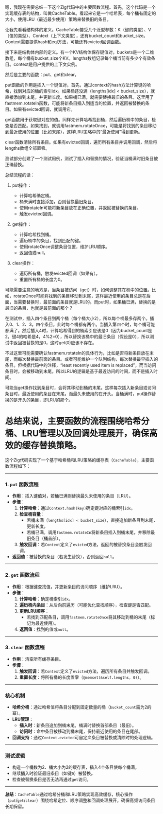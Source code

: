 嗯，我现在需要总结一下这个Zig代码中的主要函数流程。首先，这个代码是一个实现缓存表的结构，叫做CacheTable。看起来它是一个哈希表，每个桶有固定的大小，使用LRU（最近最少使用）策略来替换旧的条目。

让我先看看结构体的定义。CacheTable接受几个泛型参数：K（键的类型）、V（值的类型）、Context（上下文类型），还有bucket_count和bucket_size。Context需要提供hash和eql方法，可能还有evicted回调函数。

接下来是结构体内部的定义。有一个KV结构体保存键值对，buckets是一个二维数组，每个桶有bucket_size个KV。lengths数组记录每个桶当前有多少个有效条目。context是用户提供的上下文实例。

然后是主要的函数：put、get和clear。

put函数的作用是插入一个键值对。首先，通过context的hash方法计算键的哈希，找到对应的桶的索引idx。如果桶还没满（lengths[idx] < bucket_size），就直接添加到末尾，并更新长度。如果桶已满，就需要替换最旧的条目。这里用了fastmem.rotateIn函数，可能将新条目插入到适当的位置，并返回被替换的条目。如果有evicted回调，就调用它。

get函数用于获取键对应的值。同样先计算哈希找到桶，然后遍历桶中的条目，检查是否匹配。如果找到，就调用fastmem.rotateOnce，可能是将找到的条目移动到最近使用的位置（比如末尾），这样LRU策略中的“最近使用”得到更新。

clear函数清除所有条目。如果有evicted回调，遍历所有条目并调用回调，然后将lengths数组全部置零。

测试部分创建了一个测试用例，测试了插入和替换的情况，验证当桶满时旧条目被正确替换。

总结流程的话：

1. put操作：
   - 计算哈希确定桶。
   - 桶未满时直接添加，否则替换最旧条目。
   - 使用rotateIn可能将新条目放在正确位置，并返回被替换的条目。
   - 触发evicted回调。

2. get操作：
   - 计算哈希找到桶。
   - 遍历桶中的条目，找到匹配的键。
   - 使用rotateOnce调整条目位置，维护LRU顺序。
   - 返回值或null。

3. clear操作：
   - 遍历所有桶，触发evicted回调（如果有）。
   - 重置所有桶的长度为0。

可能需要注意的地方是，当条目被访问（get）时，如何调整其在桶中的位置。比如，rotateOnce可能将找到的条目移动到末尾，这样最近使用的条目总是在后面，当需要替换时，最前面的条目就是LRU的。而put时，如果桶已满，替换的是最旧的条目，也就是最前面的那个？

在测试中，插入四个条目到两个桶（每个桶大小2），所以每个桶最多存两个。插入0、1、2、3，四个条目，此时每个桶都有两个。当插入第四个时，每个桶可能都满了。然后插入4时，计算哈希得到的桶索引应该是0（因为bucket_count是2，键4的哈希是4，4%2=0），所以替换该桶中的最旧条目（假设是0），所以测试中返回被替换的是0，这时get(0)应该不存在。

不过这里可能需要确认fastmem.rotateIn的具体行为，比如是否将新条目放在末尾，而每次替换最前面的条目。或者可能维护一个队列结构，每次替换最早插入的条目。但根据代码中的注释，“least recently used item is replaced”，而当访问条目时，会被移动到末尾，所以LRU的逻辑是基于最近访问的时间，而不是插入时间。

可能当get操作找到条目时，会将其移动到桶的末尾，这样每次插入新条目或访问条目时，最近使用的条目在末尾，而最久未使用的在开头。当桶满时，put操作替换的是开头的条目，即LRU的那个。

总结来说，主要函数的流程围绕哈希分桶、LRU管理以及回调处理展开，确保高效的缓存替换策略。
================================================
这个Zig代码实现了一个基于哈希桶和LRU策略的缓存表（`CacheTable`），主要函数流程如下：

---

### **1. `put` 函数流程**
- **作用**：插入键值对，若桶已满则替换最久未使用的条目（LRU）。
- **步骤**：
  1. **计算哈希**：通过`Context.hash(key)`确定键对应的桶索引`idx`。
  2. **检查桶容量**：
     - 若桶未满（`lengths[idx] < bucket_size`），直接追加新条目到末尾，更新长度。
     - 若桶已满，调用`fastmem.rotateIn`将新条目插入到桶末尾，并移除最旧条目（桶首部）。
  3. **触发回调**：若`Context`定义了`evicted`方法，返回的被替换条目会触发回调。
- **返回值**：被替换的条目（若发生替换），否则返回`null`。

---

### **2. `get` 函数流程**
- **作用**：根据键查找值，并更新条目的访问顺序（维护LRU）。
- **步骤**：
  1. **计算哈希**：确定桶索引`idx`。
  2. **遍历桶内条目**：从后向前遍历（可能优化查找顺序），检查键是否匹配。
  3. **更新LRU顺序**：
     - 若找到匹配条目，调用`fastmem.rotateOnce`将其移动到桶的末尾（标记为最近使用）。
  4. **返回值**：找到的值或`null`。

---

### **3. `clear` 函数流程**
- **作用**：清空所有缓存条目。
- **步骤**：
  1. **触发回调**：若`Context`定义了`evicted`方法，遍历所有条目并触发回调。
  2. **重置长度**：将所有桶的长度置零（`@memset(&self.lengths, 0)`）。

---

### **核心机制**
- **哈希分桶**：通过哈希值将条目分配到固定数量的桶（`bucket_count`需为2的幂）。
- **LRU管理**：
  - **插入时**：新条目追加到桶末尾，桶满时替换首部条目（最旧）。
  - **访问时**：命中条目被移动到桶末尾，保持最近使用的条目在尾部。
- **回调支持**：通过`Context.evicted`可自定义条目被替换或清除时的处理逻辑。

---

### **测试逻辑**
- 构造一个桶数为2、桶大小为2的缓存表，插入4个条目使每个桶满。
- 继续插入时验证最旧条目（如键`0`）被替换。
- 检查被替换条目是否无法再通过`get`访问。

---

**总结**：`CacheTable`通过哈希分桶和LRU策略实现高效缓存，核心操作（`put`/`get`/`clear`）围绕哈希定位、顺序调整和回调处理展开，确保高频访问条目长期保留。